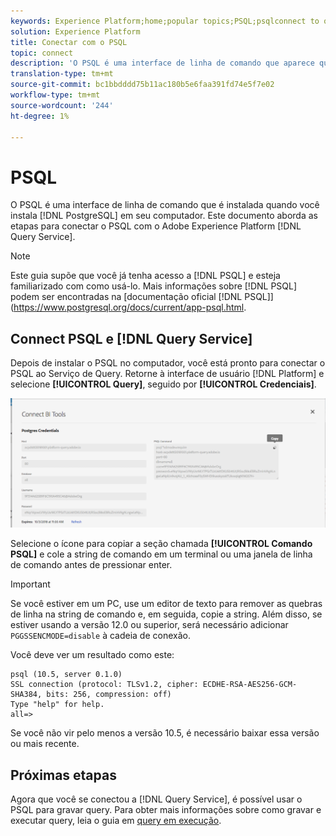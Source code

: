 ```yaml
---
keywords: Experience Platform;home;popular topics;PSQL;psqlconnect to query service;Query service;query service;
solution: Experience Platform
title: Conectar com o PSQL
topic: connect
description: 'O PSQL é uma interface de linha de comando que aparece quando você instala o PostgreSQL em sua máquina. Você pode instalá-lo seguindo estas instruções. '
translation-type: tm+mt
source-git-commit: bc1bbdddd75b11ac180b5e6faa391fd74e5f7e02
workflow-type: tm+mt
source-wordcount: '244'
ht-degree: 1%

---
```



# PSQL

O PSQL é uma interface de linha de comando que é instalada quando você instala [!DNL PostgreSQL] em seu computador. Este documento aborda as etapas para conectar o PSQL com o Adobe Experience Platform [!DNL Query Service].

>[!NOTE]
>
> Este guia supõe que você já tenha acesso a [!DNL PSQL] e esteja familiarizado com como usá-lo. Mais informações sobre [!DNL PSQL] podem ser encontradas na [documentação oficial [!DNL PSQL]](https://www.postgresql.org/docs/current/app-psql.html.

## Connect PSQL e [!DNL Query Service]

Depois de instalar o PSQL no computador, você está pronto para conectar o PSQL ao Serviço de Query. Retorne à interface de usuário [!DNL Platform] e selecione **[!UICONTROL Query]**, seguido por **[!UICONTROL Credenciais]**.

![Imagem](../images/clients/psql/connect-bi.png)

Selecione o ícone para copiar a seção chamada **[!UICONTROL Comando PSQL]** e cole a string de comando em um terminal ou uma janela de linha de comando antes de pressionar enter.

>[!IMPORTANT]
>
>Se você estiver em um PC, use um editor de texto para remover as quebras de linha na string de comando e, em seguida, copie a string. Além disso, se estiver usando a versão 12.0 ou superior, será necessário adicionar `PGGSSENCMODE=disable` à cadeia de conexão.

Você deve ver um resultado como este:

```shell
psql (10.5, server 0.1.0)
SSL connection (protocol: TLSv1.2, cipher: ECDHE-RSA-AES256-GCM-SHA384, bits: 256, compression: off)
Type "help" for help.
all=>
```

Se você não vir pelo menos a versão 10.5, é necessário baixar essa versão ou mais recente.

## Próximas etapas

Agora que você se conectou a [!DNL Query Service], é possível usar o PSQL para gravar query. Para obter mais informações sobre como gravar e executar query, leia o guia em [query em execução](../best-practices/writing-queries.md).